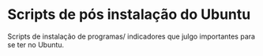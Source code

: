 Scripts de pós instalação do Ubuntu
=====================================
Scripts de instalação de programas/ indicadores que julgo importantes para se ter no Ubuntu.


